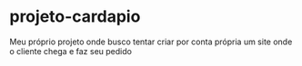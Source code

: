 # projeto-cardapio
 Meu próprio projeto onde busco tentar criar por conta própria um site onde o cliente chega e faz seu pedido
